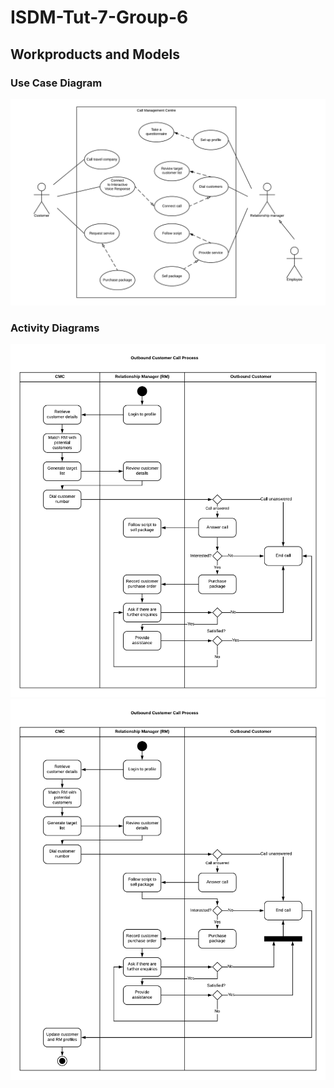 # ISDM-Tut-7-Group-6

## Workproducts and Models
### Use Case Diagram
![](https://github.com/aishaxsyed/ISDM-Tut-7-Group-6/blob/master/Use%20Case%20Diagram.png)

### Activity Diagrams
![](https://github.com/aishaxsyed/ISDM-Tut-7-Group-6/blob/e48611f527678596f6d18f58b6c81c7dcdeda894/image.png)
![](https://github.com/aishaxsyed/ISDM-Tut-7-Group-6/blob/master/Outbound%20Customer%20Call%20Process%20(1).png)
